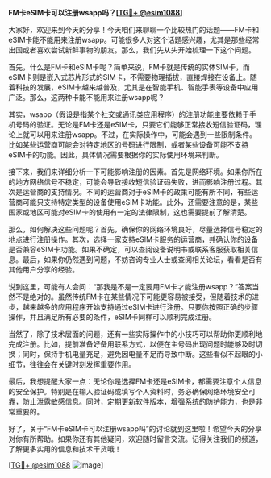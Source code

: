 **FM卡eSIM卡可以注册wsapp吗？[[TG💪+ @esim1088](https://t.me/s/esim1088)]**

大家好，欢迎来到今天的分享！今天咱们来聊聊一个比较热门的话题——FM卡和eSIM卡能不能用来注册wsapp。可能很多人对这个话题感兴趣，尤其是那些经常出国或者喜欢尝试新鲜事物的朋友。那么，我们先从头开始梳理一下这个问题。

首先，什么是FM卡和eSIM卡呢？简单来说，FM卡就是传统的实体SIM卡，而eSIM卡则是嵌入式芯片形式的SIM卡，不需要物理插拔，直接焊接在设备上。随着科技的发展，eSIM卡越来越普及，尤其是在智能手机、智能手表等设备中应用广泛。那么，这两种卡能不能用来注册wsapp呢？

其实，wsapp（假设是指某个社交或通讯类应用程序）的注册功能主要依赖于手机号码的验证。无论是FM卡还是eSIM卡，只要它们能够正常接收短信验证码，理论上就可以用来注册wsapp。不过，在实际操作中，可能会遇到一些限制条件。比如某些运营商可能会对特定地区的号码进行限制，或者某些设备可能不支持eSIM卡的功能。因此，具体情况需要根据你的实际使用环境来判断。

接下来，我们来详细分析一下可能影响注册的因素。首先是网络环境。如果你所在的地方网络信号不稳定，可能会导致接收短信验证码失败，进而影响注册过程。其次是运营商的支持情况。不同的运营商对于eSIM卡的政策可能有所不同，有些运营商可能只支持特定类型的设备使用eSIM卡功能。此外，还需要注意的是，某些国家或地区可能对eSIM卡的使用有一定的法律限制，这也需要提前了解清楚。

那么，如何解决这些问题呢？首先，确保你的网络环境良好，尽量选择信号稳定的地点进行注册操作。其次，选择一家支持eSIM卡服务的运营商，并确认你的设备是否兼容eSIM卡功能。如果不确定，可以查阅设备说明书或联系客服获取相关信息。最后，如果你仍然遇到问题，不妨咨询专业人士或查阅相关论坛，看看是否有其他用户分享的经验。

说到这里，可能有人会问：“那我是不是一定要用FM卡才能注册wsapp？”答案当然不是绝对的。虽然传统FM卡在某些情况下可能更容易被接受，但随着技术的进步，越来越多的应用程序开始支持通过eSIM卡进行注册。只要你按照正确的步骤操作，并且满足所有必要的条件，eSIM卡同样可以顺利完成注册。

当然了，除了技术层面的问题，还有一些实际操作中的小技巧可以帮助你更顺利地完成注册。比如，提前准备好备用联系方式，以便在主号码出现问题时能够及时切换；同时，保持手机电量充足，避免因电量不足而导致中断。这些看似不起眼的小细节，往往会在关键时刻发挥重要作用。

最后，我想提醒大家一点：无论你是选择FM卡还是eSIM卡，都需要注意个人信息的安全保护。特别是在输入验证码或填写个人资料时，务必确保网络环境安全可靠，防止泄露敏感信息。同时，定期更新软件版本，增强系统的防护能力，也是非常重要的。

好了，关于“FM卡eSIM卡可以注册wsapp吗”的讨论就到这里啦！希望今天的分享对你有所帮助。如果你还有其他疑问，欢迎随时留言交流。记得关注我们的频道，了解更多实用的信息和技术干货哦！

[[TG💪+ @esim1088](https://t.me/s/esim1088) ![Image](https://i.postimg.cc/4NQfJmqS/Snipaste-2025-05-13-00-14-12.png)]